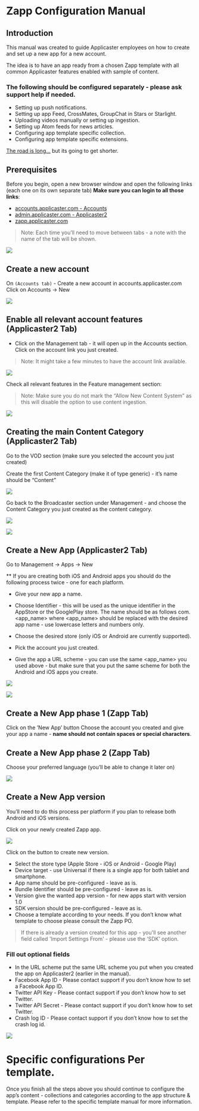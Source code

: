 # Zapp Configuration Manual

## Introduction
This manual was created to guide Applicaster employees on how to create and set up a new app for a new account.

The idea is to have an app ready from a chosen Zapp template with all common Applicaster features enabled with sample of content.



### The following should be configured separately - please ask support help if needed.

* Setting up push notifications.
* Setting up app Feed, CrossMates, GroupChat in Stars or Starlight.
* Uploading videos manually or setting up ingestion.
* Setting up Atom feeds for news articles.
* Configuring app template specific collection.
* Configuring app template specific extensions.

[The road is long…](https://www.youtube.com/watch?v=Si7gu9yGz64) but its going to get shorter.

## Prerequisites
Before you begin, open a new browser window and open the following links (each one on its own separate tab) **Make sure you can login to all those links**:

* [accounts.applicaster.com - Accounts](https://accounts.applicaster.com)
* [admin.applicaster.com - Applicaster2](http://admin.applicaster.com)
* [zapp.applicaster.com](https://zapp.applicaster.com)

> Note: Each time you’ll need to move between tabs - a note with the name of the tab will be shown.

![](./prerequisites.mov.gif)

## Create a new account
On `(Accounts tab)` - Create a new account in accounts.applicaster.com
Click on Accounts → New

![](./accounts_create_new_account.png)

## Enable all relevant account features (Applicaster2 Tab)

* Click on the Management tab - it will open up in the Accounts section. Click on the account link you just created.

> Note: It might take a few minutes to have the account link available.

![](./mgmnt-accounts.png)

Check all relevant features in the Feature management section:

> Note: Make sure you do not mark the “Allow New Content System” as this will disable the option to use content ingestion.

![](./acount-features.png)


## Creating the main Content Category (Applicaster2 Tab)
Go to the VOD section (make sure you selected the account you just created)

Create the first Content Category (make it of type generic) - it’s name should be “Content”

![](./create-content.png)

Go back to the Broadcaster section under Management - and choose the Content Category you just created as the content category.

![](./broadcaster.png)

![](./broadcaster2.png)


## Create a New App (Applicaster2 Tab)
Go to Management -> Apps -> New

** If you are creating both iOS and Android apps you should do the following process twice - one for each platform.

* Give your new app a name.
* Choose Identifier - this will be used as the unique identifier in the AppStore or the GooglePlay store. The name should be as follows com.<app_name>  where <app_name> should be replaced with the desired app name - use lowercase letters and numbers only.

* Choose the desired store (only iOS or Android are currently supported).
* Pick the account you just created.
* Give the app a URL scheme - you can use the same <app_name> you used above - but make sure that you put the same scheme for both the Android and iOS apps you create.


![](./new_app.png)

![](./url-scheme.png)


## Create a New App phase 1 (Zapp Tab)
Click on the ’New App’ button
Choose the account you created and give your app a name - **name should not contain spaces or special characters**.

## Create a New App phase 2 (Zapp Tab)
Choose your preferred language (you’ll be able to change it later on)

![](./zapp-lang.png)

## Create a New App version
You’ll need to do this process per platform if you plan to release both Android and iOS versions.

Click on your newly created Zapp app.

![](./zapp-apps.png)

Click on the button to create new version.

* Select the store type (Apple Store - iOS or Android - Google Play)
* Device target - use Universal if there is a single app for both tablet and smartphone.
* App name should be pre-configured - leave as is.
* Bundle Identifier should be pre-configured - leave as is.
* Version give the wanted app version - for new apps start with version 1.0
* SDK version should be pre-configured - leave as is.
* Choose a template according to your needs. If you don’t know what template to choose please consult the Zapp PO.

> If there is already a version created for this app - you'll see another field called 'Import Settings From' - please use the ‘SDK’ option.

### Fill out optional fields
* In the URL scheme put the same URL scheme you put when you created the app on Applicaster2 (earlier in the manual).
* Facebook App ID - Please contact support if you don’t know how to set a Facebook App ID.
* Twitter API Key - Please contact support if you don’t know how to set Twitter.
* Twitter API Secret - Please contact support if you don’t know how to set Twitter.
* Crash log ID - Please contact support if you don’t know how to set the crash log id.

![](./zapp-app-version.png)

# Specific configurations Per template.
Once you finish all the steps above you should continue to configure the app’s content - collections and categories according to the app structure & template. Please refer to the specific template manual for more information.

